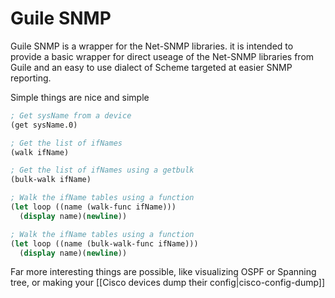 # Guile SNMP

  Guile SNMP is a wrapper for the Net-SNMP libraries. it is intended
to provide a basic wrapper for direct useage of the Net-SNMP libraries
from Guile and an easy to use dialect of Scheme targeted at easier
SNMP reporting.

  Simple things are nice and simple

```scheme
; Get sysName from a device
(get sysName.0)

; Get the list of ifNames
(walk ifName)

; Get the list of ifNames using a getbulk
(bulk-walk ifName)

; Walk the ifName tables using a function
(let loop ((name (walk-func ifName)))
  (display name)(newline))

; Walk the ifName tables using a function
(let loop ((name (bulk-walk-func ifName)))
  (display name)(newline))
```

  Far more interesting things are possible, like visualizing
OSPF or Spanning tree, or making your [[Cisco devices dump 
their config|cisco-config-dump]]

